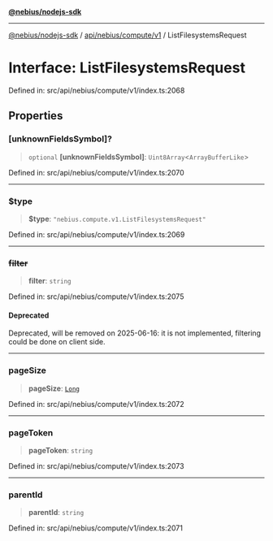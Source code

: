 [**@nebius/nodejs-sdk**](../../../../../README.md)

---

[@nebius/nodejs-sdk](../../../../../README.md) / [api/nebius/compute/v1](../README.md) / ListFilesystemsRequest

# Interface: ListFilesystemsRequest

Defined in: src/api/nebius/compute/v1/index.ts:2068

## Properties

### \[unknownFieldsSymbol\]?

> `optional` **\[unknownFieldsSymbol\]**: `Uint8Array`\<`ArrayBufferLike`\>

Defined in: src/api/nebius/compute/v1/index.ts:2070

---

### $type

> **$type**: `"nebius.compute.v1.ListFilesystemsRequest"`

Defined in: src/api/nebius/compute/v1/index.ts:2069

---

### ~~filter~~

> **filter**: `string`

Defined in: src/api/nebius/compute/v1/index.ts:2075

#### Deprecated

Deprecated, will be removed on 2025-06-16: it is not implemented, filtering could be done on client side.

---

### pageSize

> **pageSize**: [`Long`](../../../../../runtime/protos/core/classes/Long.md)

Defined in: src/api/nebius/compute/v1/index.ts:2072

---

### pageToken

> **pageToken**: `string`

Defined in: src/api/nebius/compute/v1/index.ts:2073

---

### parentId

> **parentId**: `string`

Defined in: src/api/nebius/compute/v1/index.ts:2071

